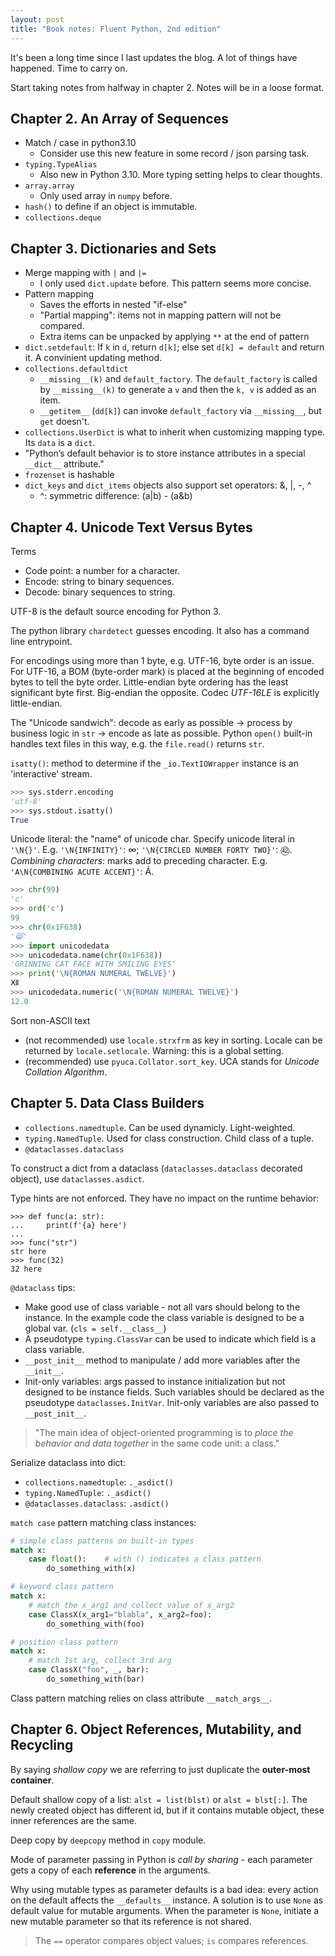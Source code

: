 ```yaml
---
layout: post
title: "Book notes: Fluent Python, 2nd edition"
---
```


It's been a long time since I last updates the blog. A lot of things have happened. Time to carry on.

Start taking notes from halfway in chapter 2. Notes will be in a loose format.

## Chapter 2. An Array of Sequences

* Match / case in python3.10
  * Consider use this new feature in some record / json parsing task. 
* `typing.TypeAlias`
  * Also new in Python 3.10. More typing setting helps to clear thoughts.
* `array.array`
  * Only used array in `numpy` before.
* `hash()` to define if an object is immutable.
* `collections.deque`

## Chapter 3. Dictionaries and Sets

* Merge mapping with `|` and `|=`
  * I only used `dict.update` before. This pattern seems more concise.
* Pattern mapping
  * Saves the efforts in nested "if-else"
  * "Partial mapping": items not in mapping pattern will not be compared.
  * Extra items can be unpacked by applying `**` at the end of pattern
* `dict.setdefault`: If `k` in `d`, return `d[k]`; else set `d[k] = default` and return it. A convinient updating method.
* `collections.defaultdict`
  * `__missing__(k)` and `default_factory`. The `default_factory` is called by `__missing__(k)` to generate a `v` and then the `k, v` is added as an item.
  * `__getitem__` (`dd[k]`) can invoke `default_factory` via `__missing__`, but `get` doesn't.
* `collections.UserDict` is what to inherit when customizing mapping type. Its `data` is a `dict`. 
* "Python’s default behavior is to store instance attributes in a special `__dict__` attribute."
* `frozenset` is hashable
* `dict_keys` and `dict_items` objects also support set operators: &, |, -, ^
  * ^: symmetric difference: (a|b) - (a&b)

## Chapter 4. Unicode Text Versus Bytes

Terms
* Code point: a number for a character.
* Encode: string to binary sequences.
* Decode: binary sequences to string.

UTF-8 is the default source encoding for Python 3.

The python library `chardetect` guesses encoding. It also has a command line entrypoint.

For encodings using more than 1 byte, e.g. UTF-16, byte order is an issue. For UTF-16, a BOM (byte-order mark) is placed at the beginning of encoded bytes to tell the byte order. Little-endian byte ordering has the least significant byte first. Big-endian the opposite. Codec *UTF-16LE* is explicitly little-endian.

The "Unicode sandwich": decode as early as possible -> process by business logic in `str` -> encode as late as possible. Python `open()` built-in handles text files in this way, e.g. the `file.read()` returns `str`.

`isatty()`: method to determine if the `_io.TextIOWrapper` instance is an 'interactive' stream.

```python
>>> sys.stderr.encoding
'utf-8'
>>> sys.stdout.isatty()
True
```

Unicode literal: the "name" of unicode char. Specify unicode literal in `'\N{}'`. E.g. `'\N{INFINITY}'`: ∞; `'\N{CIRCLED NUMBER FORTY TWO}'`: ㊷.  
*Combining characters*: marks add to preceding character. E.g. `'A\N{COMBINING ACUTE ACCENT}'`: Á.

```python
>>> chr(99)
'c'
>>> ord('c')
99
>>> chr(0x1F638)
'😸'
>>> import unicodedata
>>> unicodedata.name(chr(0x1F638))
'GRINNING CAT FACE WITH SMILING EYES'
>>> print('\N{ROMAN NUMERAL TWELVE}')
Ⅻ
>>> unicodedata.numeric('\N{ROMAN NUMERAL TWELVE}')
12.0
```


Sort non-ASCII text
- (not recommended) use `locale.strxfrm` as key in sorting. Locale can be returned by `locale.setlocale`. Warning: this is a global setting.
- (recommended) use `pyuca.Collator.sort_key`. UCA stands for *Unicode Collation Algorithm*.

## Chapter 5. Data Class Builders

- `collections.namedtuple`. Can be used dynamicly. Light-weighted.
- `typing.NamedTuple`. Used for class construction. Child class of a tuple.
- `@dataclasses.dataclass`

To construct a dict from a dataclass (`dataclasses.dataclass` decorated object), use `dataclasses.asdict`.

Type hints are not enforced. They have no impact on the runtime behavior:
```
>>> def func(a: str):
...     print(f'{a} here')
... 
>>> func("str")
str here
>>> func(32)
32 here
```

`@dataclass` tips:
- Make good use of class variable - not all vars should belong to the instance. In the example code the class variable is designed to be a global var. (`cls = self.__class__`)
- A pseudotype `typing.ClassVar` can be used to indicate which field is a class variable.
- `__post_init__` method to manipulate / add more variables after the `__init__`.
- Init-only variables: args passed to instance initialization but not designed to be instance fields. Such variables should be declared as the pseudotype `dataclasses.InitVar`. Init-only variables are also passed to `__post_init__`.

> "The main idea of object-oriented programming is to *place the behavior and data together* in the same code unit: a class."

Serialize dataclass into dict:
- `collections.namedtuple`: `._asdict()`
- `typing.NamedTuple`: `._asdict()`
- `@dataclasses.dataclass`: `.asdict()`

`match case` pattern matching class instances:
```python
# simple class patterns on built-in types
match x:
    case float():    # with () indicates a class pattern
        do_something_with(x)

# keyword class pattern
match x:
    # match the x_arg1 and collect value of x_arg2
    case ClassX(x_arg1="blabla", x_arg2=foo):
        do_something_with(foo)

# position class pattern
match x:
    # match 1st arg, collect 3rd arg
    case ClassX("foo", _, bar):
        do_something_with(bar)
```
Class pattern matching relies on class attribute `__match_args__`.

## Chapter 6. Object References, Mutability, and Recycling

By saying *shallow copy* we are referring to just duplicate the **outer-most container**.

Default shallow copy of a list: `alst = list(blst)` or `alst = blst[:]`. The newly created object has different id, but if it contains mutable object, these inner references are the same.

Deep copy by `deepcopy` method in `copy` module.

Mode of parameter passing in Python is *call by sharing* - each parameter gets a copy of each **reference** in the arguments.

Why using mutable types as parameter defaults is a bad idea: every action on the default affects the `__defaults__` instance. A solution is to use `None` as default value for mutable arguments. When the parameter is `None`, initiate a new mutable parameter so that its reference is not shared.

> The `==` operator compares object values; `is` compares references.